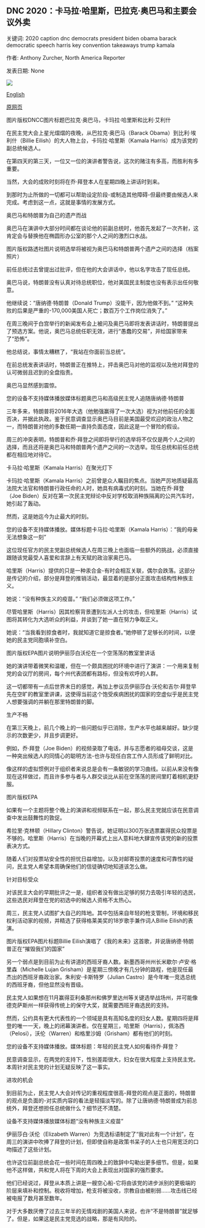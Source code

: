 ## DNC 2020：卡马拉·哈里斯，巴拉克·奥巴马和主要会议外卖

关键词: 2020 caption dnc democrats president biden obama barack democratic speech harris key convention takeaways trump kamala

作者: Anthony Zurcher, North America Reporter

发表日期: None

![](https://ichef.bbci.co.uk/news/1024/branded_news/1621D/production/_114035609__114035187_062968913-1.jpg)

[English](DNC%202020%3A%20Kamala%20Harris%2C%20Barack%20Obama%20and%20key%20convention%20takeaways.md)

[原网页](https://www.bbc.com/news/election-us-2020-53844118)

图片版权DNCC图片标题巴拉克·奥巴马，卡玛拉·哈里斯和比利·艾利什

在民主党大会上星光熠熠的夜晚，从巴拉克·奥巴马（Barack Obama）到比利·埃利什（Billie Eilish）的大人物上台，卡玛拉·哈里斯（Kamala Harris）成为该党的副总统候选人。

在第四天的第三天，一位又一位的演讲者警告说，这次的赌注有多高，而胜利有多重要。

当然，大会的成败时刻将在乔·拜登本人在星期四晚上讲话时到来。

到那时为止所做的一切都可以帮助设定阶段-或制造其他障碍-但最终要由候选人来完成。考虑到这一点，这就是事情的发展方式。

奥巴马和特朗普为自己的遗产而战

奥巴马在演讲中大部分时间都在谈论他的前副总统时，他首先发起了一次齐射，这肯定会与替换他在椭圆形办公室的那个人之间的激烈口水战。

图片版权路透社图片说明选举将被视为奥巴马和特朗普两个遗产之间的选择（档案照片）

前任总统过去曾提出过批评，但在他的大会讲话中，他以名字攻击了现任总统。

奥巴马说，特朗普没有认真对待总统职位，他对美国民主制度也没有表示出任何敬意。

他继续说：“唐纳德·特朗普（Donald Trump）没能干，因为他做不到。” “这种失败的后果是严重的-170,000美国人死亡；数百万个工作岗位消失了。”

在周三晚间于白宫举行的新闻发布会上被问及奥巴马即将发表讲话时，特朗普提出了预选方案。他说，奥巴马总统任职无效，进行“愚蠢的交易”，并给国家带来了“恐怖”。

他总结说，事情太糟糕了，“我站在你面前当总统”。

在前总统发表讲话时，特朗普正在推特上，抨击奥巴马对他的监视以及他对拜登的认可微弱且迟到的全盘指责。

奥巴马显然感到震惊。

您的设备不支持媒体播放媒体标题奥巴马和高级民主党人追随唐纳德·特朗普

三年多来，特朗普将2016年大选（他勉强赢得了一次大选）视为对他前任的全面否决，并据此执政。鉴于民意调查显示奥巴马目前是美国最受欢迎的政治人物之一，而特朗普对他的多数任期一直持负面态度，因此这是一个冒险的假设。

周三的冲突表明，特朗普和乔·拜登之间即将举行的选举将不仅仅是两个人之间的选择，而且还将是奥巴马和特朗普两个遗产之间的一次选举。现任总统和前任总统都在相应地对待它。

卡马拉·哈里斯（Kamala Harris）在聚光灯下

卡玛拉·哈里斯（Kamala Harris）之前曾是众人瞩目的焦点。当她严厉地质疑最高法院大法官和特朗普行政任命的人时，她具有病毒式的时刻。当她在乔·拜登（Joe Biden）反对在第一次民主党辩论中反对学校取消种族隔离的公共汽车时，她引起了轰动。

然而，这是她迄今为止最大的时刻。

您的设备不支持媒体播放。媒体标题卡马拉·哈里斯（Kamala Harris）：“我的母亲无法想象这一刻”

这位现任官方的民主党副总统候选人在周三晚上也面临一些额外的挑战，必须直接跟随该党最受人喜爱和言辞上有天赋的政治家奥巴马。

哈里斯（Harris）提供的只是一种汞合金-有时会相互关联，偶尔会跌落。这部分是传记的介绍，部分是拜登的推销活动，最显着的是部分正面攻击结构性种族主义。

她说：“没有种族主义的疫苗。” “我们必须做这项工作。”

尽管哈里斯（Harris）因其检察背景遭到左派人士的攻击，但哈里斯（Harris）试图将其转化为大选听众的利益，并谈到了她一直在努力争取正义。

她说：“当我看到掠食者时，我就​​知道它是掠食者。”她停顿了足够长的时间，以便她的民主党同胞填补空白。

图片版权EPA图片说明伊丽莎白沃伦在一个空荡荡的教室里讲话

她的演讲带着微笑和温暖，但在一个颇具困扰的环境中进行了演讲：一个用来复制党的会议厅的房间，每个州代表团都有路标，但没有欢呼的人群。

这一切都带有一点后世界末日的感觉，再加上参议员伊丽莎白·沃伦和吉尔·拜登早先在空旷的教室里讲课，这使得当前这个饱受疾病困扰的国家的空虚似乎是民主党人想要强调的并躺在那里特朗普的脚。

生产不畅

在第三天晚上，前几个晚上的一些问题似乎已消除，生产水平也越来越好。缺少提示的次数更少，并且步调更好。

例如，乔·拜登（Joe Biden）的视频录取了电话，并与志愿者的祖母交谈，这是一种突出候选人的同情心的聪明方法-也许与现任白宫工作人员形成了鲜明对比。

像这样的虚拟惯例对于组织者来说总是会有一条敏锐的学习曲线。以前从来没有像现在这样做过，而且许多参与者与人群交谈比从前在空荡荡的房间里盯着相机更舒服。

图片版权EPA

如果有一个主题将整个晚上的演讲和视频联系在一起，那么民主党就应该在民意调查中发出鼓舞性的敦促。

希拉里·克林顿（Hillary Clinton）警告说，她证明以300万张选票赢得民众投票是不够的。哈里斯（Harris）在当晚的开幕式上出人意料地大肆宣传该党的新的投票表决方式。

随着人们对投票站安全性的担忧日益增加，以及对邮寄投票的速度和可靠性的疑问，民主党人希望本周确保他们的信徒确切地知道该怎么做。

针对目标受众

对该民主大会的早期批评之一是，组织者没有做出足够的努力去吸引年轻的选民，这些选民对拜登在党的初选中的候选人资格不太热心。

周三，民主党人试图扩大自己的阵地。其中包括来自年轻的枪支管制，环境和移民权利活动家的视频，并精选了获得格莱美奖的18岁歌手兼作词人Billie Eilish的表演。

图片版权EPA图片标题Billie Eilish演唱了《我的未来》这首歌，并说唐纳德·特朗普正在“摧毁我们的国家”

另一个弱点是到目前为止有讲道的西班牙裔人数。新墨西哥州州长米歇尔·卢安·格里森（Michelle Lujan Grisham）是星期三傍晚才有几分钟的路程，他是现任最杰出的西班牙裔政治家。朱利安·卡斯特罗（Julian Castro）是今年唯一竞选总统的西班牙裔，但他显然没有晋级。

民主党人如果想在11月赢得亚利桑那州和佛罗里达州等关键选举战场州，并可能像德克萨斯州一样获得传统上的保守大奖，就需要西班牙裔选民的支持。

然而，公约具有更大代表性的一个领域是具有高知名度的妇女人数。星期四将是拜登的唯一一天，晚上的闭幕演讲者。仅在星期三，哈里斯（Harris），佩洛西（Pelosi），沃伦（Warren）和格里沙姆（Grisham）都有他们的时刻。

您的设备不支持媒体播放。媒体标题：年轻的民主党人如何看待乔·拜登？

民意调查显示，在两党的支持下，性别差距很大，妇女在很大程度上支持民主党。本周针对民主党的计划无疑反映了这一事实。

进攻的机会

到目前为止，民主党人大会对传记的重视程度很高-拜登的观点是正面的，特朗普的观点是负面的-对实质内容的看法是轻描淡写的。除了让唐纳德·特朗普成为前总统外，拜登还想担任总统做什么？细节还不清楚。

设备不支持媒体播放媒体标题“没有种族主义疫苗”

伊丽莎白·沃伦（Elizabeth Warren）为竞选标语制定了“我对此有一个计划”，在周三的演讲中吹捧了拜登的计划，但即使自称是政策书呆子的人士也只用宽泛的口吻描述了这些计划。

也许这位前副总统会花一些时间在周四晚上的致辞中勾勒出更多细节。但是，如果他不这样做，共和党人将在下周的大会上表现出对国家的强烈要求。

他们已经说过，拜登从本质上讲是一艘空心船-它将由该党的进步派别的更极端的阶层来填补和控制。税收将增加，枪支将被没收，宗教自由被削弱……攻击线已经被电报了数月甚至数年。

对于大多数厌倦了过去三年半的无情戏剧的美国人来说，也许“不是特朗普”就足够了。但是，如果这是民主党竞选的战略，那是有风险的。